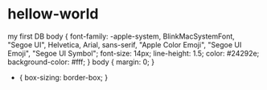# hellow-world
my first DB
body {
    font-family: -apple-system, BlinkMacSystemFont, "Segoe UI", Helvetica, Arial, sans-serif, "Apple Color Emoji", "Segoe UI Emoji", "Segoe UI Symbol";
    font-size: 14px;
    line-height: 1.5;
    color: #24292e;
    background-color: #fff;
}
body {
    margin: 0;
}
* {
    box-sizing: border-box;
}
